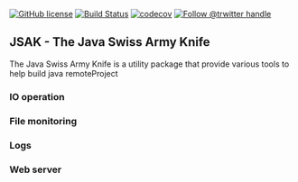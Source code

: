 [![GitHub license](https://img.shields.io/github/license/0rtis/jsak.svg?style=flat-square)](https://github.com/0rtis/jsak/blob/master/LICENSE)
[![Build Status](https://img.shields.io/travis/0rtis/jsafebox.svg?style=flat-square)](https://travis-ci.org/0rtis/jsak)
[![codecov](https://img.shields.io/codecov/c/github/0rtis/jsafebox.svg?style=flat-square)](https://codecov.io/gh/0rtis/jsak)
[![Follow @trwitter handle](https://img.shields.io/twitter/follow/ortis95.svg?style=flat-square)](https://twitter.com/intent/follow?screen_name=ortis95) 


## JSAK - The Java Swiss Army Knife

The Java Swiss Army Knife is a utility package that provide various tools to help build java remoteProject

### IO operation

### File monitoring

### Logs

### Web server
